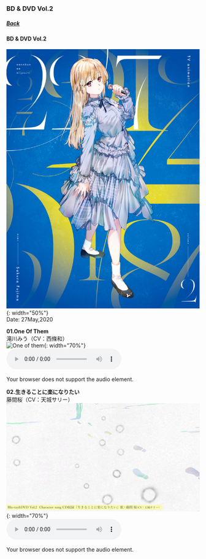### BD & DVD Vol.2
##### [Back](Music_List.md)

#### BD & DVD Vol.2
![BDDVDVol2_SakuraCover](../../Img/Music/BDDVDVol2_SakuraCover.jpg){: width="50%"}  
Date: 27May,2020  

**01.One Of Them**  
滝川みう（CV：西條和）  
![One of them](../../Img/Music/BDDVDVol2_Miu.png){: width="70%"}  
<audio controls="controls">
  <source type="audio/mp3" src="../../Music/Character%20Songs/01.One%20of%20them.mp3"></source>
  <p>Your browser does not support the audio element.</p>
</audio>

**02.生きることに楽になりたい**  
藤間桜（CV：天城サリー）  
![生きることに楽になりたい](../../Img/Music/BDDVDVol2_Sakura.png){: width="70%"}  
<audio controls="controls">
  <source type="audio/mp3" src="../../Music/Character%20Songs/02.生きることに楽になりたい.mp3"></source>
  <p>Your browser does not support the audio element.</p>
</audio>
